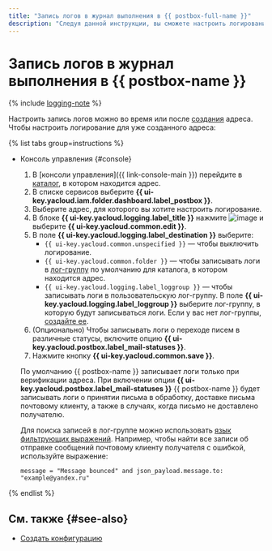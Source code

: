 ```yaml
---
title: "Запись логов в журнал выполнения в {{ postbox-full-name }}"
description: "Следуя данной инструкции, вы сможете настроить логирование адреса."
---
```


# Запись логов в журнал выполнения в {{ postbox-name }}

{% include [logging-note](../../_includes/functions/logging-note.md) %}

Настроить запись логов можно во время или после [создания](create-address.md) адреса. Чтобы настроить логирование для уже созданного адреса:

{% list tabs group=instructions %}

- Консоль управления {#console}

    1. В [консоли управления]({{ link-console-main }}) перейдите в [каталог](../../resource-manager/concepts/resources-hierarchy.md#folder), в котором находится адрес.
    1. В списке сервисов выберите **{{ ui-key.yacloud.iam.folder.dashboard.label_postbox }}**.
    1. Выберите адрес, для которого вы хотите настроить логирование.
    1. В блоке **{{ ui-key.yacloud.logging.label_title }}** нажмите ![image](../../_assets/console-icons/ellipsis.svg) и выберите **{{ ui-key.yacloud.common.edit }}**.  
    1. В поле **{{ ui-key.yacloud.logging.label_destination }}** выберите:
        * `{{ ui-key.yacloud.common.unspecified }}` — чтобы выключить логирование.
        * `{{ ui-key.yacloud.common.folder }}` — чтобы записывать логи в [лог-группу](../../logging/concepts/log-group.md) по умолчанию для каталога, в котором находится адрес.
        * `{{ ui-key.yacloud.logging.label_loggroup }}` — чтобы записывать логи в пользовательскую лог-группу. В поле **{{ ui-key.yacloud.logging.label_loggroup }}** выберите лог-группу, в которую будут записываться логи. Если у вас нет лог-группы, [создайте ее](../../logging/operations/create-group.md).
    1. (Опционально) Чтобы записывать логи о переходе писем в различные статусы, включите опцию **{{ ui-key.yacloud.postbox.label_mail-statuses }}**.
    1. Нажмите кнопку **{{ ui-key.yacloud.common.save }}**.

    По умолчанию {{ postbox-name }} записывает логи только при верификации адреса. При включении опции **{{ ui-key.yacloud.postbox.label_mail-statuses }}** {{ postbox-name }} будет записывать логи о принятии письма в обработку, доставке письма почтовому клиенту, а также в случаях, когда письмо не доставлено получателю.

    Для поиска записей в лог-группе можно использовать [язык фильтрующих выражений](../../logging/concepts/filter.md). Например, чтобы найти все записи об отправке сообщений почтовому клиенту получателя с ошибкой, используйте выражение:

    ```
    message = "Message bounced" and json_payload.message.to: "example@yandex.ru"
    ```

{% endlist %}

## См. также {#see-also}

* [Создать конфигурацию](create-configuration.md)

